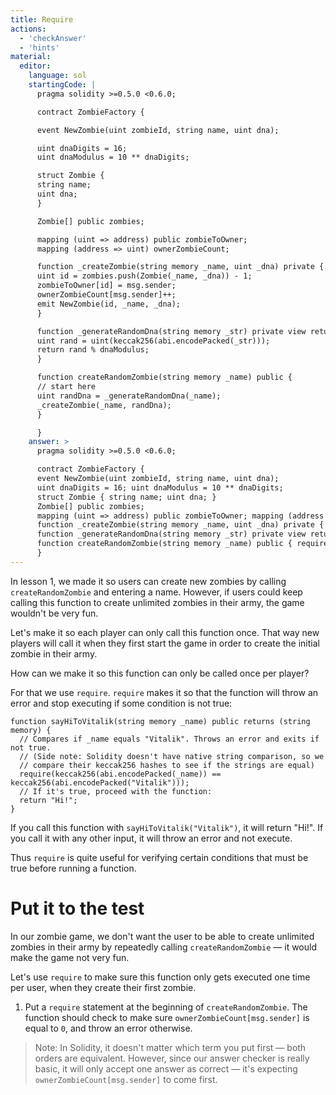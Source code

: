 ```yaml
---
title: Require
actions:
  - 'checkAnswer'
  - 'hints'
material:
  editor:
    language: sol
    startingCode: |
      pragma solidity >=0.5.0 <0.6.0;

      contract ZombieFactory {

      event NewZombie(uint zombieId, string name, uint dna);

      uint dnaDigits = 16;
      uint dnaModulus = 10 ** dnaDigits;

      struct Zombie {
      string name;
      uint dna;
      }

      Zombie[] public zombies;

      mapping (uint => address) public zombieToOwner;
      mapping (address => uint) ownerZombieCount;

      function _createZombie(string memory _name, uint _dna) private {
      uint id = zombies.push(Zombie(_name, _dna)) - 1;
      zombieToOwner[id] = msg.sender;
      ownerZombieCount[msg.sender]++;
      emit NewZombie(id, _name, _dna);
      }

      function _generateRandomDna(string memory _str) private view returns (uint) {
      uint rand = uint(keccak256(abi.encodePacked(_str)));
      return rand % dnaModulus;
      }

      function createRandomZombie(string memory _name) public {
      // start here
      uint randDna = _generateRandomDna(_name);
      _createZombie(_name, randDna);
      }

      }
    answer: >
      pragma solidity >=0.5.0 <0.6.0;

      contract ZombieFactory {
      event NewZombie(uint zombieId, string name, uint dna);
      uint dnaDigits = 16; uint dnaModulus = 10 ** dnaDigits;
      struct Zombie { string name; uint dna; }
      Zombie[] public zombies;
      mapping (uint => address) public zombieToOwner; mapping (address => uint) ownerZombieCount;
      function _createZombie(string memory _name, uint _dna) private { uint id = zombies.push(Zombie(_name, _dna)) - 1; zombieToOwner[id] = msg.sender; ownerZombieCount[msg.sender]++; emit NewZombie(id, _name, _dna); }
      function _generateRandomDna(string memory _str) private view returns (uint) { uint rand = uint(keccak256(abi.encodePacked(_str))); return rand % dnaModulus; }
      function createRandomZombie(string memory _name) public { require(ownerZombieCount[msg.sender] == 0); uint randDna = _generateRandomDna(_name); _createZombie(_name, randDna); }
      }
---
```


In lesson 1, we made it so users can create new zombies by calling `createRandomZombie` and entering a name. However, if users could keep calling this function to create unlimited zombies in their army, the game wouldn't be very fun.

Let's make it so each player can only call this function once. That way new players will call it when they first start the game in order to create the initial zombie in their army.

How can we make it so this function can only be called once per player?

For that we use `require`. `require` makes it so that the function will throw an error and stop executing if some condition is not true:

    function sayHiToVitalik(string memory _name) public returns (string memory) {
      // Compares if _name equals "Vitalik". Throws an error and exits if not true.
      // (Side note: Solidity doesn't have native string comparison, so we
      // compare their keccak256 hashes to see if the strings are equal)
      require(keccak256(abi.encodePacked(_name)) == keccak256(abi.encodePacked("Vitalik")));
      // If it's true, proceed with the function:
      return "Hi!";
    }
    

If you call this function with `sayHiToVitalik("Vitalik")`, it will return "Hi!". If you call it with any other input, it will throw an error and not execute.

Thus `require` is quite useful for verifying certain conditions that must be true before running a function.

# Put it to the test

In our zombie game, we don't want the user to be able to create unlimited zombies in their army by repeatedly calling `createRandomZombie` — it would make the game not very fun.

Let's use `require` to make sure this function only gets executed one time per user, when they create their first zombie.

1. Put a `require` statement at the beginning of `createRandomZombie`. The function should check to make sure `ownerZombieCount[msg.sender]` is equal to `0`, and throw an error otherwise.

> Note: In Solidity, it doesn't matter which term you put first — both orders are equivalent. However, since our answer checker is really basic, it will only accept one answer as correct — it's expecting `ownerZombieCount[msg.sender]` to come first.